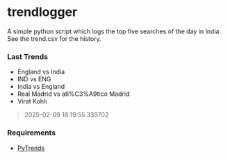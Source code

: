 # trendlogger
A simple python script which logs the top five searches of the day in India.<br>See the trend.csv for the history.<br>

<!-- Last Trends -->
### Last Trends
* England vs India
* IND vs ENG
* India vs England
* Real Madrid vs atl%C3%A9tico Madrid
* Virat Kohli
> 2025-02-09 18:19:55.339702

<!-- Requirements -->
### Requirements
* [PyTrends](https://github.com/dreyco676/pytrends)
